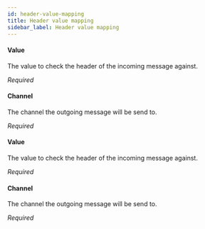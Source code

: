 ```yaml
---
id: header-value-mapping
title: Header value mapping
sidebar_label: Header value mapping
---
```

#### Value
The value to check the header of the incoming message against.

<i>Required</i>

#### Channel
The channel the outgoing message will be send to.

<i>Required</i>

#### Value
The value to check the header of the incoming message against.

<i>Required</i>

#### Channel
The channel the outgoing message will be send to.

<i>Required</i>

